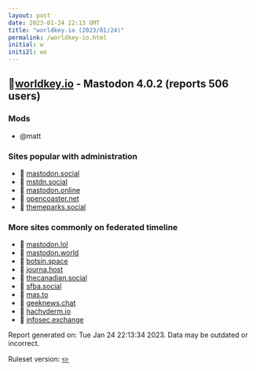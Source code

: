 ```yaml
---
layout: post
date: 2023-01-24 22:13 GMT
title: "worldkey.io (2023/01/24)"
permalink: /worldkey-io.html
initial: w
initi2l: wo
---
```


## 🐘[worldkey.io](https://worldkey.io) - Mastodon 4.0.2 (reports 506 users)

### Mods
 * @matt

### Sites popular with administration

* 🐘 [mastodon.social](/mastodon-social.html)
* 🐘 [mstdn.social](/mstdn-social.html)
* 🐘 [mastodon.online](/mastodon-online.html)
* 🐘 [opencoaster.net](/opencoaster-net.html)
* 🐘 [themeparks.social](/themeparks-social.html)

### More sites commonly on federated timeline

* 🐘 [mastodon.lol](/mastodon-lol.html)
* 🐘 [mastodon.world](/mastodon-world.html)
* 🐘 [botsin.space](/botsin-space.html)
* 🐘 [journa.host](/journa-host.html)
* 🐘 [thecanadian.social](/thecanadian-social.html)
* 🐘 [sfba.social](/sfba-social.html)
* 🐘 [mas.to](/mas-to.html)
* 🐘 [geeknews.chat](/geeknews-chat.html)
* 🐘 [hachyderm.io](/hachyderm-io.html)
* 🐘 [infosec.exchange](/infosec-exchange.html)

Report generated on: Tue Jan 24 22:13:34 2023. Data may be outdated or incorrect.

Ruleset version: [✏️](/version-pencil)
